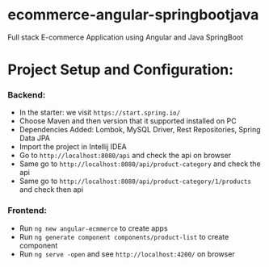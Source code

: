 # ecommerce-angular-springbootjava
Full stack E-commerce Application using Angular and Java SpringBoot



# Project Setup and Configuration:

### Backend:
* In the starter: we visit ```https://start.spring.io/``` 
* Choose Maven and then version that it supported installed on PC 
* Dependencies Added:  Lombok, MySQL Driver, Rest Repositories, Spring Data JPA
* Import the project in Intellij IDEA
* Go to ```http://localhost:8080/api``` and check the api on browser
* Same go to ```http://localhost:8080/api/product-category``` and check the api
* Same go to ```http://localhost:8080/api/product-category/1/products``` and check then api


### Frontend:

* Run ```ng new angular-ecmmerce``` to create apps
* Run ```ng generate component components/product-list``` to create component
* Run ```ng serve -open``` and see ```http://localhost:4200/``` on browser
